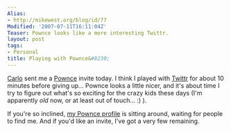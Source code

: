 ```yaml
---
Alias:
- http://mikewest.org/blog/id/77
Modified: '2007-07-11T16:11:04Z'
Teaser: Pownce looks like a more interesting Twittr.
layout: post
tags:
- Personal
title: Playing with Pownce&#8230;
---
```

[Carlo][] sent me a [Pownce][] invite today.  I think I played with [Twittr][] for about 10 minutes before giving up... Pownce looks a little nicer, and it's about time I try to figure out what's so exciting for the crazy kids these days (I'm apparently _old_ now, or at least out of touch... :) ).

If you're so inclined, [my Pownce profile][profile] is sitting around, waiting for people to find me.  And if you'd like an invite, I've got a very few remaining.

[carlo]: http://carlo.zottmann.org/
[pownce]: http://pownce.com/
[profile]: http://pownce.com/mikewest/
[twittr]: http://twittr.com/